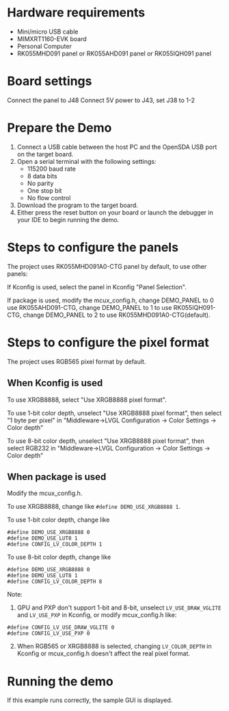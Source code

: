 Hardware requirements
=====================
- Mini/micro USB cable
- MIMXRT1160-EVK board
- Personal Computer
- RK055MHD091 panel or RK055AHD091 panel or RK055IQH091 panel

Board settings
============
Connect the panel to J48
Connect 5V power to J43, set J38 to 1-2

Prepare the Demo
===============
1.  Connect a USB cable between the host PC and the OpenSDA USB port on the target board.
2.  Open a serial terminal with the following settings:
    - 115200 baud rate
    - 8 data bits
    - No parity
    - One stop bit
    - No flow control
3.  Download the program to the target board.
4.  Either press the reset button on your board or launch the debugger in your IDE to begin running the demo.


Steps to configure the panels
===============
The project uses RK055MHD091A0-CTG panel by default, to use other panels:

If Kconfig is used, select the panel in Kconfig "Panel Selection".

If package is used, modify the mcux_config.h, change DEMO_PANEL to 0 use RK055AHD091-CTG,
change DEMO_PANEL to 1 to use RK055IQH091-CTG, change DEMO_PANEL to 2 to use RK055MHD091A0-CTG(default).


Steps to configure the pixel format
===============
The project uses RGB565 pixel format by default.

When Kconfig is used
----------------
To use XRGB8888, select "Use XRGB8888 pixel format".

To use 1-bit color depth, unselect "Use XRGB8888 pixel format",
then select "1 byte per pixel" in "Middleware->LVGL Configuration -> Color Settings -> Color depth"

To use 8-bit color depth, unselect "Use XRGB8888 pixel format",
then select RGB232 in "Middleware->LVGL Configuration -> Color Settings -> Color depth"

When package is used
----------------
Modify the mcux_config.h.

To use XRGB8888, change like `#define DEMO_USE_XRGB8888 1`.

To use 1-bit color depth, change like
```
#define DEMO_USE_XRGB8888 0
#define DEMO_USE_LUT8 1
#define CONFIG_LV_COLOR_DEPTH 1
```

To use 8-bit color depth, change like
```
#define DEMO_USE_XRGB8888 0
#define DEMO_USE_LUT8 1
#define CONFIG_LV_COLOR_DEPTH 8
```

Note:
1. GPU and PXP don't support 1-bit and 8-bit, unselect `LV_USE_DRAW_VGLITE` and `LV_USE_PXP`
in Kconfig, or modify mcux_config.h like:
```
#define CONFIG_LV_USE_DRAW_VGLITE 0
#define CONFIG_LV_USE_PXP 0
```
2. When RGB565 or XRGB8888 is selected, changing `LV_COLOR_DEPTH` in Kconfig or mcux_config.h
doesn't affect the real pixel format.

Running the demo
===============
If this example runs correctly, the sample GUI is displayed.

